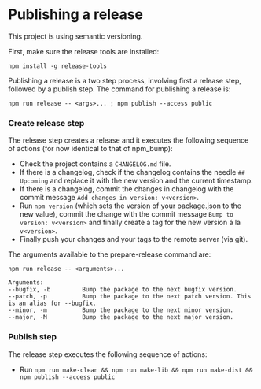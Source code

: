 # Publishing a release

This project is using semantic versioning.

First, make sure the release tools are installed: 

    npm install -g release-tools

Publishing a release is a two step process, involving first a release step, followed by a publish step. The command for publishing a release is:
    
    npm run release -- <args>... ; npm publish --access public
    
### Create release step

The release step creates a release and it executes the following sequence of actions (for now identical to that of npm_bump):   

* Check the project contains a `CHANGELOG.md` file.
* If there is a changelog, check if the changelog contains the needle `## Upcoming` and replace it with the new version and the current timestamp.
* If there is a changelog, commit the changes in changelog with the commit message `Add changes in version: v<version>`.
* Run `npm version` (which sets the version of your package.json to the new value), commit the change with the commit message `Bump to version: v<version>` and finally create a tag for the new version á la `v<version>`.
* Finally push your changes and your tags to the remote server (via git).

The arguments available to the prepare-release command are: 

    npm run release -- <arguments>...
    
    Arguments:
    --bugfix, -b         Bump the package to the next bugfix version.                                                                          
    --patch, -p          Bump the package to the next patch version. This is an alias for --bugfix.                                            
    --minor, -m          Bump the package to the next minor version.                                                                           
    --major, -M          Bump the package to the next major version.                                                                                 
    
### Publish step
  
The release step executes the following sequence of actions:
    
* Run `npm run make-clean && npm run make-lib && npm run make-dist && npm publish --access public`  